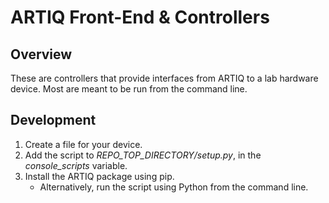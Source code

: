 # ARTIQ Front-End & Controllers

## Overview

These are controllers that provide interfaces from ARTIQ to a lab hardware device.
Most are meant to be run from the command line.

## Development

1. Create a file for your device.
2. Add the script to *REPO_TOP_DIRECTORY/setup.py*, in the *console_scripts* variable.
3. Install the ARTIQ package using pip.
    * Alternatively, run the script using Python from the command line.
